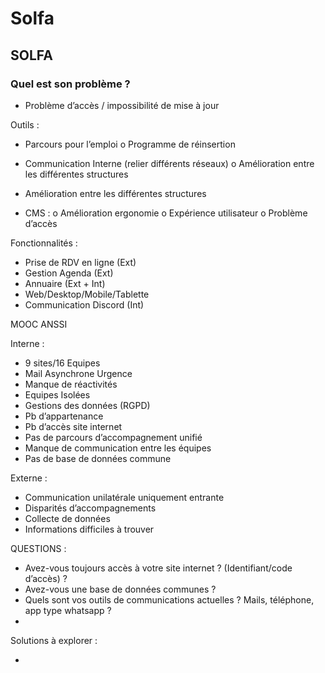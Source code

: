 # Solfa

## SOLFA


### Quel est son problème ?

-	Problème d’accès / impossibilité de mise à jour

Outils : 

-	Parcours pour l’emploi 
o	Programme de réinsertion

-	Communication Interne (relier différents réseaux) 
o	Amélioration entre les différentes structures

-	Amélioration entre les différentes structures

-	CMS : 
o	Amélioration ergonomie
o	Expérience utilisateur
o	Problème d’accès

Fonctionnalités :

-	Prise de RDV en ligne (Ext)
-	Gestion Agenda (Ext)
-	Annuaire (Ext + Int)
-	Web/Desktop/Mobile/Tablette
-	Communication Discord (Int)


MOOC ANSSI

Interne :
-	9 sites/16 Equipes
-	Mail Asynchrone Urgence
-	Manque de réactivités
-	Equipes Isolées
-	Gestions des données (RGPD)
-	Pb d’appartenance
-	Pb d’accès site internet
-	Pas de parcours d’accompagnement unifié
-	Manque de communication entre les équipes
-	Pas de base de données commune


Externe :
-	Communication unilatérale uniquement entrante
-	Disparités d’accompagnements
-	Collecte de données
-	Informations difficiles à trouver




QUESTIONS :

-	Avez-vous toujours accès à votre site internet ? (Identifiant/code d’accès) ?
-	Avez-vous une base de données communes ?
-	Quels sont vos outils de communications actuelles ? Mails, téléphone, app type whatsapp ?
-	


Solutions à explorer :

-	
